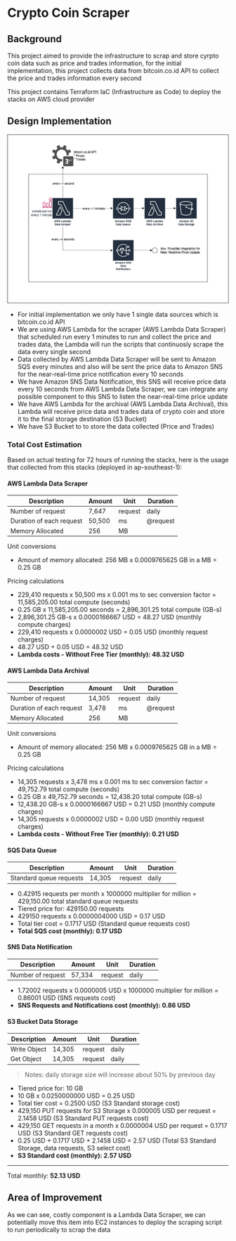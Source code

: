 
# Crypto Coin Scraper

## Background

This project aimed to provide the infrastructure to scrap and store cyrpto coin data such as price and trades information, for the initial implementation, this project collects data from bitcoin.co.id API to collect the price and trades information every second

This project contains Terraform IaC (Infrastructure as Code) to deploy the stacks on AWS cloud provider

## Design Implementation

![Architecture Diagram](Architecture%20Diagram.png)

* For initial implementation we only have 1 single data sources which is bitcoin.co.id API
* We are using AWS Lambda for the scraper (AWS Lambda Data Scraper) that scheduled run every 1 minutes to run and collect the price and trades data, the Lambda will run the scripts that continuosly scrape the data every single second
* Data collected by AWS Lambda Data Scraper will be sent to Amazon SQS every minutes and also will be sent the price data to Amazon SNS for the near-real-time price notification every 10 seconds
* We have Amazon SNS Data Notification, this SNS will receive price data every 10 seconds from AWS Lambda Data Scraper, we can integrate any possible component to this SNS to listen the near-real-time price update
* We have AWS Lambda for the archival (AWS Lambda Data Archival), this Lambda will receive price data and trades data of crypto coin and store it to the final storage destination (S3 Bucket)
* We have S3 Bucket to to store the data collected (Price and Trades)

### Total Cost Estimation
Based on actual testing for 72 hours of running the stacks, here is the usage that collected from this stacks (deployed in ap-southeast-1):

#### AWS Lambda Data Scraper
|Description|Amount|Unit|Duration|
|--|--|--|--|
|Number of request| 7,647 |request|daily|
|Duration of each request | 50,500 |ms|@request|
|Memory Allocated | 256 |MB||

Unit conversions
-   Amount of memory allocated: 256 MB x 0.0009765625 GB in a MB = 0.25 GB

Pricing calculations
-   229,410 requests x 50,500 ms x 0.001 ms to sec conversion factor = 11,585,205.00 total compute (seconds)
-   0.25 GB x 11,585,205.00 seconds = 2,896,301.25 total compute (GB-s)
-   2,896,301.25 GB-s x 0.0000166667 USD = 48.27 USD (monthly compute charges)
-   229,410 requests x 0.0000002 USD = 0.05 USD (monthly request charges)
-   48.27 USD + 0.05 USD = 48.32 USD
-   **Lambda costs - Without Free Tier (monthly): 48.32 USD**

#### AWS Lambda Data Archival
|Description|Amount|Unit|Duration|
|--|--|--|--|
|Number of request| 14,305 |request|daily|
|Duration of each request | 3,478 |ms|@request|
|Memory Allocated | 256 |MB||

Unit conversions
-   Amount of memory allocated: 256 MB x 0.0009765625 GB in a MB = 0.25 GB

Pricing calculations
-   14,305 requests x 3,478 ms x 0.001 ms to sec conversion factor = 49,752.79 total compute (seconds)
-   0.25 GB x 49,752.79 seconds = 12,438.20 total compute (GB-s)
-   12,438.20 GB-s x 0.0000166667 USD = 0.21 USD (monthly compute charges)
-   14,305 requests x 0.0000002 USD = 0.00 USD (monthly request charges)
-   **Lambda costs - Without Free Tier (monthly): 0.21 USD**

#### SQS Data Queue
|Description|Amount|Unit|Duration|
|--|--|--|--|
|Standard queue requests| 14,305 |request|daily|
-   0.42915 requests per month x 1000000 multiplier for million = 429,150.00 total standard queue requests
-   Tiered price for: 429150.00 requests
-   429150 requests x 0.0000004000 USD = 0.17 USD
-   Total tier cost = 0.1717 USD (Standard queue requests cost)
-   **Total SQS cost (monthly): 0.17 USD**

#### SNS Data Notification
|Description|Amount|Unit|Duration|
|--|--|--|--|
|Number of request| 57,334 |request|daily|
-   1.72002 requests x 0.0000005 USD x 1000000 multiplier for million = 0.86001 USD (SNS requests cost)
-   **SNS Requests and Notifications cost (monthly): 0.86 USD**

#### S3 Bucket Data Storage
|Description|Amount|Unit|Duration|
|--|--|--|--|
|Write Object| 14,305 |request|daily|
|Get Object| 14,305 |request|daily|
> Notes: daily storage size will increase about 50% by previous day

-   Tiered price for: 10 GB
-   10 GB x 0.0250000000 USD = 0.25 USD
-   Total tier cost = 0.2500 USD (S3 Standard storage cost)
-   429,150 PUT requests for S3 Storage x 0.000005 USD per request = 2.1458 USD (S3 Standard PUT requests cost)
-   429,150 GET requests in a month x 0.0000004 USD per request = 0.1717 USD (S3 Standard GET requests cost)
-   0.25 USD + 0.1717 USD + 2.1458 USD = 2.57 USD (Total S3 Standard Storage, data requests, S3 select cost)
-   **S3 Standard cost (monthly): 2.57 USD**

---
Total monthly: **52.13 USD**

## Area of Improvement
As we can see, costly component is a Lambda Data Scraper, we can potentially move this item into EC2 instances to deploy the scraping script to run periodically to scrap the data
